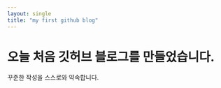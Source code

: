 ```yaml
---
layout: single
title: "my first github blog"
---
```


# 오늘 처음 깃허브 블로그를 만들었습니다.

꾸준한 작성을 스스로와 약속합니다.
